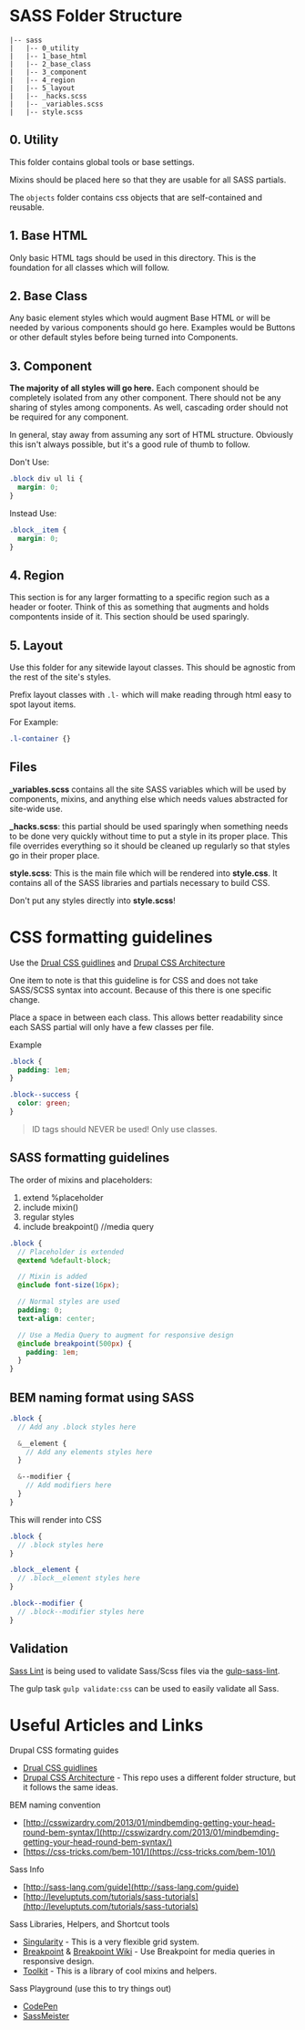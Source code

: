 # SASS Folder Structure

```
|-- sass
|   |-- 0_utility
|   |-- 1_base_html
|   |-- 2_base_class
|   |-- 3_component
|   |-- 4_region
|   |-- 5_layout
|   |-- _hacks.scss
|   |-- _variables.scss
|   |-- style.scss
```

## 0. Utility
This folder contains global tools or base settings.

Mixins should be placed here so that they are usable for all SASS partials.

The `objects` folder contains css objects that are self-contained and reusable.

## 1. Base HTML
Only basic HTML tags should be used in this directory. This is the foundation for all classes which will follow.

## 2. Base Class
Any basic element styles which would augment Base HTML or will be needed by various components should go here. Examples would be Buttons or other default styles before being turned into Components.

## 3. Component
**The majority of all styles will go here.** Each component should be completely isolated from any other component. There should not be any sharing of styles among components. As well, cascading order should not be required for any component.

In general, stay away from assuming any sort of HTML structure. Obviously this isn't always possible, but it's a good rule of thumb to follow.

Don't Use:
```scss
.block div ul li {
  margin: 0;
}
```
Instead Use:
```scss
.block__item {
  margin: 0;
}
```

## 4. Region
This section is for any larger formatting to a specific region such as a header or footer. Think of this as something that augments and holds compontents inside of it. This section should be used sparingly.

## 5. Layout
Use this folder for any sitewide layout classes. This should be agnostic from the rest of the site's styles.

Prefix layout classes with `.l-` which will make reading through html easy to spot layout items.

For Example:
```scss
.l-container {}
```

## Files
**_variables.scss** contains all the site SASS variables which will be used by components, mixins, and anything else which needs values abstracted for site-wide use.

**_hacks.scss**: this partial should be used sparingly when something needs to be done very quickly without time to put a style in its proper place. This file overrides everything so it should be cleaned up regularly so that styles go in their proper place.

**style.scss**: This is the main file which will be rendered into **style.css**. It contains all of the SASS libraries and partials necessary to build CSS.

Don't put any styles directly into **style.scss**!


# CSS formatting guidelines
Use the [Drual CSS guidlines](https://www.drupal.org/node/1887862) and [Drupal CSS Architecture](https://www.drupal.org/coding-standards/css/architecture)

One item to note is that this guideline is for CSS and does not take SASS/SCSS syntax into account. Because of this there is one specific change.

Place a space in between each class. This allows better readability since each SASS partial will only have a few classes per file.

Example
```scss
.block {
  padding: 1em;
}

.block--success {
  color: green;
}
```

> ID tags should NEVER be used! Only use classes.

## SASS formatting guidelines
The order of mixins and placeholders:

1. extend %placeholder
2. include mixin()
3. regular styles
4. include breakpoint() //media query

```scss
.block {
  // Placeholder is extended
  @extend %default-block;

  // Mixin is added
  @include font-size(16px);

  // Normal styles are used
  padding: 0;
  text-align: center;

  // Use a Media Query to augment for responsive design
  @include breakpoint(500px) {
    padding: 1em;
  }
}
```

## BEM naming format using SASS
```scss
.block {
  // Add any .block styles here

  &__element {
    // Add any elements styles here
  }

  &--modifier {
    // Add modifiers here
  }
}
```

This will render into CSS
```scss
.block {
  // .block styles here
}

.block__element {
  // .block__element styles here
}

.block--modifier {
  // .block--modifier styles here
}
```

## Validation

[Sass Lint](https://github.com/sasstools/sass-lint) is being used to validate Sass/Scss files via the [gulp-sass-lint](https://www.npmjs.com/package/gulp-sass-lint).

The gulp task `gulp validate:css` can be used to easily validate all Sass.



# Useful Articles and Links
Drupal CSS formating guides

* [Drual CSS guidlines](https://www.drupal.org/node/1887862)
* [Drupal CSS Architecture](https://www.drupal.org/coding-standards/css/architecture) - This repo uses a different folder structure, but it follows the same ideas.

BEM naming convention

* [http://csswizardry.com/2013/01/mindbemding-getting-your-head-round-bem-syntax/](http://csswizardry.com/2013/01/mindbemding-getting-your-head-round-bem-syntax/)
* [https://css-tricks.com/bem-101/](https://css-tricks.com/bem-101/)

Sass Info

* [http://sass-lang.com/guide](http://sass-lang.com/guide)
* [http://leveluptuts.com/tutorials/sass-tutorials](http://leveluptuts.com/tutorials/sass-tutorials)

Sass Libraries, Helpers, and Shortcut tools

* [Singularity](https://github.com/at-import/Singularity/wiki) - This is a very flexible grid system.
* [Breakpoint](http://breakpoint-sass.com/) & [Breakpoint Wiki](https://github.com/at-import/breakpoint/wiki) - Use Breakpoint for media queries in responsive design.
* [Toolkit](https://github.com/at-import/toolkit) - This is a library of cool mixins and helpers.

Sass Playground (use this to try things out)

* [CodePen](http://codepen.io/pen/)
* [SassMeister](http://sassmeister.com/)
